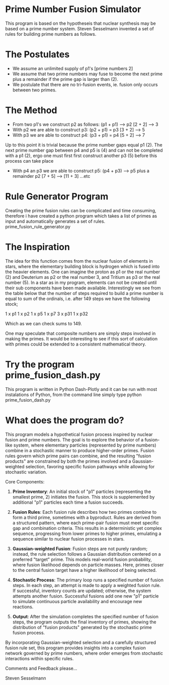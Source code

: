 # Prime Number Fusion Simulator

This program is based on the hypotheseis that nuclear synthesis may be based on a prime number system.
Steven Sesselmann invented a set of rules for building prime numbers as follows. 

# The Postulates
* We assume an unlimited supply of p1's [prime numbers 2]
* We assume that two prime numbers may fuse to become the next prime plus a remainder if the prime gap is larger than (2).
* We postulate that there are no tri-fusion events, ie. fusion only occurs between two primes.

# The Method
* From two p1's we construct p2 as follows: (p1 + p1) --> p2 [2 + 2] --> 3
* With p2 we are able to construct p3: (p2 + p1) = p3 [3 + 2] --> 5
* With p3 we are able to construct p4: (p3 + p1) = p4 [5 + 2] --> 7
  
Up to this point it is trivial because the prime number gaps equal p1 (2).
The next prime number gap between p4 and p5 is (4) and can not be completed with a p1 (2), ergo one must first first construct another p3 (5) before this process can take place

* With p4 an p3 we are able to construct p5: (p4 + p3) --> p5 plus a remainder p2 [7 + 5] --> [11 + 3]
...etc

# Rule Generator Program
Creating the prime fusion rules can be complicated and time consuming, therefore i have created a python program which takes a list of primes as input and automatically generates a set of rules. prime_fusion_rule_generator.py

# The Inspiration
The idea for this function comes from the nuclear fusion of elements in stars, where the elementary building block is hydrogen which is fused into the heavier elements. One can imagine the proton as p1 or the real number (2) and Deuterium as p2 or the real number 3, and Tritium as p3 or the real number (5). In a star as in my program, elements can not be created until their sub components have been made available.
Interestingly we see from the table below that the number of steps required to build a prime number is equal to sum of the ordinals, i.e. after 149 steps we have the following stock;

1 x p1
1 x p2
1 x p5
1 x p7
3 x p31
1 x p32

Which as we can check sums to 149.

One may speculate that composite numbers are simply steps involved in making the primes. It would be interesting to see if this sort of calculation with primes could be extended to a consistent mathematical theory.

# Try the program prime_fusion_dash.py
This program is written in Python Dash-Plotly and it can be run with most instalations of Python, from the command line simply type python prime_fusion_dash.py

# What does the program do?

This program models a hypothetical fusion process inspired by nuclear fusion and prime numbers.
The goal is to explore the behavior of a fusion-like system, where elementary particles (represented by prime numbers)
combine in a stochastic manner to produce higher-order primes. Fusion rules govern which prime pairs can combine, 
and the resulting "fusion products" are constrained by both the primes involved and a Gaussian-weighted selection, 
favoring specific fusion pathways while allowing for stochastic variation. 

Core Components:
1. **Prime Inventory**: An initial stock of "p1" particles (representing the smallest prime, 2) initiates the fusion. 
   This stock is supplemented by additional "p1" particles each time a fusion succeeds.
   
2. **Fusion Rules**: Each fusion rule describes how two primes combine to form a third prime, sometimes with a byproduct.
   Rules are derived from a structured pattern, where each prime-pair fusion must meet specific gap and combination criteria.
   This results in a deterministic yet complex sequence, progressing from lower primes to higher primes, emulating 
   a sequence similar to nuclear fusion processes in stars. 

3. **Gaussian-weighted Fusion**: Fusion steps are not purely random; instead, the rule selection follows a Gaussian 
   distribution centered on a preferred "target" prime. This models real-world fusion probability, where fusion likelihood 
   depends on particle masses. Here, primes closer to the central fusion target have a higher likelihood of being selected.

4. **Stochastic Process**: The primary loop runs a specified number of fusion steps. In each step, an attempt is made to 
   apply a weighted fusion rule. If successful, inventory counts are updated; otherwise, the system attempts another fusion. 
   Successful fusions add one new "p1" particle to simulate continuous particle availability and encourage new reactions.

5. **Output**: After the simulation completes the specified number of fusion steps, the program outputs the final inventory 
   of primes, showing the distribution of "fusion products" generated by the stochastic prime fusion process.

By incorporating Gaussian-weighted selection and a carefully structured fusion rule set, this program provides insights 
into a complex fusion network governed by prime numbers, where order emerges from stochastic interactions within specific rules.

Comments and Feedback please...

Steven Sesselmann



